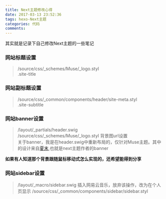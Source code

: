 ```yaml
---
title: Next主题修改心得
date: 2017-03-13 23:52:36
tags: hexo-Next主题
categories: 代码
comments:
---
```


其实就是记录下自己修改Next主题的一些笔记

<!-- more -->

### 网站标题设置
>/source/css/_schemes/Muse/_logo.styl   
.site-title

### 网站副标题设置
>/source/css/_common/components/header/site-meta.styl    
.site-subtitle

### 网站banner设置
>/layout/_partials/header.swig    
/source/css/_schemes/Muse/_logo.styl  背景图url设置    
关于banner，我是在header.swig中重新布局的，仅针对Muse主题。其中的设计来自[夏末](https://notes.wanghao.work/),也就是next主题作者的banner   

**如果有人知道那个背景跟随鼠标移动式怎么实现的，还希望能得到分享**

### 网站sidebar设置
>/layout/_macro/sidebar.swig    插入网易云音乐，放弃该操作，改为在个人页显示
/source/css/_common/components/sidebar/sidebar.styl
